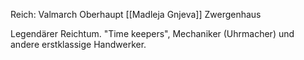 Reich: Valmarch
Oberhaupt [[Madleja Gnjeva]]
Zwergenhaus

Legendärer Reichtum. 
"Time keepers",
Mechaniker (Uhrmacher) und andere
erstklassige Handwerker.